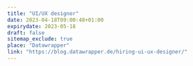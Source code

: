 ```yaml
---
title: "UI/UX designer"
date: 2023-04-18T09:00:48+01:00
expirydate: 2023-05-18
draft: false
sitemap_exclude: true
place: "Datawrapper"
link: "https://blog.datawrapper.de/hiring-ui-ux-designer/"
---
```

